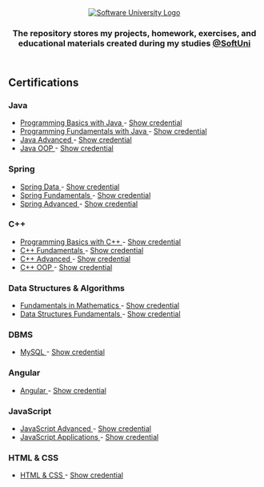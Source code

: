 <!DOCTYPE html>
<html lang="en">

<head>
    <meta charset="UTF-8">
    <meta http-equiv="X-UA-Compatible" content="IE=edge">
    <meta name="viewport" content="width=device-width, initial-scale=1.0">
</head>

<body>
    <header>
        <section class="softuni__header">
            <article class="softuni__header__logo">
                <a href="https://softuni.bg/" class="softuni__header__logo__link" target="_blank">
                    <img src="https://softuni.bg/content/images/svg-logos/software-university-logo.svg?sanitize=true"
                        alt="Software University Logo" class="softuni__header__logo__link__img">
                </a>
            </article>
            <article class="softuni__header__title">
                <h1 class="softuni__header__title__about" align="center">
                    The repository stores my projects, homework, exercises, and educational materials created during
                    my studies
                    <a href="https://softuni.bg/" class="softuni__header__title__about__link"
                        target="_blank">@SoftUni</a>
                </h1>
            </article>
        </section>
    </header>
    <main>
        <section class="softuni__certifications">
            <h2 class="softuni__certifications__title">
                Certifications
            </h2>
            <article class="softuni__certifications__java">
                <h3 class="softuni__certifications__java__title">
                    Java
                </h3>
                <ul class="softuni__certifications__java__list">
                    <li class="softuni__certifications__java__list__item">
                        <a href="https://github.com/todorkrastev/SoftUni-Software-Engineering/tree/main/Java/M01JavaProgrammingBasics"
                            class="softuni__certifications__java__list__item__github" target="_blank">
                            Programming Basics with Java
                        </a>
                        -
                        <a href="https://softuni.bg/certificates/details/91471/9d2877c7"
                            class="softuni__certifications__java__list__item__softuni" target="_blank">
                            Show credential
                        </a>
                    </li>
                    <li class="softuni__certifications__java__list__item">
                        <a href="https://github.com/todorkrastev/SoftUni-Software-Engineering/tree/main/Java/M02JavaFundamentals"
                            class="softuni__certifications__java__list__item__github" target="_blank">
                            Programming Fundamentals with Java
                        </a>
                        -
                        <a href="https://softuni.bg/certificates/details/103283/66ce3762"
                            class="softuni__certifications__java__list__item__softuni" target="_blank">
                            Show credential
                        </a>
                    </li>
                    <li class="softuni__certifications__java__list__item">
                        <a href="https://github.com/todorkrastev/SoftUni-Software-Engineering/tree/main/Java/M03JavaAdvanced"
                            class="softuni__certifications__java__list__item__github" target="_blank">
                            Java Advanced
                        </a>
                        -
                        <a href="https://softuni.bg/certificates/details/108488/cb2a5bef"
                            class="softuni__certifications__java__list__item__softuni" target="_blank">
                            Show credential
                        </a>
                    </li>
                    <li class="softuni__certifications__java__list__item">
                        <a href="https://github.com/todorkrastev/SoftUni-Software-Engineering/tree/main/Java/M04JavaOOP"
                            class="softuni__certifications__java__list__item__github" target="_blank">
                            Java OOP
                        </a>
                        -
                        <a href="https://softuni.bg/certificates/details/110654/2770fb56"
                            class="softuni__certifications__java__list__item__softuni" target="_blank">
                            Show credential
                        </a>
                    </li>
                </ul>
            </article>
            <article class="softuni__certifications__spring">
                <h3 class="softuni__certifications__spring__title">
                    Spring
                </h3>
                <ul class="softuni__certifications__spring__list">
                    <li class="softuni__certifications__spring__list__item">
                        <a href="https://github.com/todorkrastev/software-university/tree/main/Spring/C01_SpringData"
                            class="softuni__certifications__spring__list__item__github" target="_blank">
                            Spring Data
                        </a>
                        -
                        <a href="https://softuni.bg/certificates/details/130702/6978fb13"
                            class="softuni__certifications__spring__list__item__softuni" target="_blank">
                            Show credential
                        </a>
                    </li>
                    <li class="softuni__certifications__spring__list__item">
                        <a href="https://github.com/todorkrastev/software-university/tree/main/Spring/C02_SpringFundamentals"
                            class="softuni__certifications__spring__list__item__github" target="_blank">
                            Spring Fundamentals
                        </a>
                        -
                        <a href="https://softuni.bg/certificates/details/136821/cf755437"
                            class="softuni__certifications__spring__list__item__softuni" target="_blank">
                            Show credential
                        </a>
                    </li>
                    <li class="softuni__certifications__spring__list__item">
                        <a href="https://github.com/todorkrastev/software-university/tree/main/Spring/C03_SpringAdvanced"
                            class="softuni__certifications__spring__list__item__github" target="_blank">
                            Spring Advanced
                        </a>
                        -
                        <a href="https://softuni.bg/certificates/details/223384/380904c8"
                            class="softuni__certifications__spring__list__item__softuni" target="_blank">
                            Show credential
                        </a>
                    </li>
                </ul>
            </article>
            <article class="softuni__certifications__c++">
                <h3 class="softuni__certifications__c++__title">
                    C++
                </h3>
                <ul class="softuni__certifications__c++__list">
                    <li class="softuni__certifications__c++__list__item">
                        <a href="https://github.com/todorkrastev/software-university/tree/main/C%2B%2B/M01_ProgrammingBasics"
                            class="softuni__certifications__c++__list__item__github" target="_blank">
                            Programming Basics with C++
                        </a>
                        -
                        <a href="https://softuni.bg/certificates/details/126112/ec946831"
                            class="softuni__certifications__c++__list__item__softuni" target="_blank">
                            Show credential
                        </a>
                    </li>
                    <li class="softuni__certifications__c++__list__item">
                        <a href="https://github.com/todorkrastev/software-university/tree/main/C%2B%2B/M02_Fundamentals"
                            class="softuni__certifications__c++__list__item__github" target="_blank">
                            C++ Fundamentals
                        </a>
                        -
                        <a href="https://softuni.bg/certificates/details/132766/b57ee79a"
                            class="softuni__certifications__c++__list__item__softuni" target="_blank">
                            Show credential
                        </a>
                    </li>
                    <li class="softuni__certifications__c++__list__item">
                        <a href="https://github.com/todorkrastev/software-university/tree/main/C%2B%2B/M03_Advanced"
                            class="softuni__certifications__c++__list__item__github" target="_blank">
                            C++ Advanced
                        </a>
                        -
                        <a href="https://softuni.bg/certificates/details/135484/28cd8eaf"
                            class="softuni__certifications__c++__list__item__softuni" target="_blank">
                            Show credential
                        </a>
                    </li>
                    <li class="softuni__certifications__c++__list__item">
                        <a href="https://github.com/todorkrastev/software-university/tree/main/C%2B%2B/M04_OOP"
                            class="softuni__certifications__c++__list__item__github" target="_blank">
                            C++ OOP
                        </a>
                        -
                        <a href="https://softuni.bg/certificates/details/142360/489b014b"
                            class="softuni__certifications__c++__list__item__softuni" target="_blank">
                            Show credential
                        </a>
                    </li>
                </ul>
            </article>
            <article class="softuni__certifications__dsa">
                <h3 class="softuni__certifications__dsa__title">
                    Data Structures & Algorithms
                </h3>
                <ul class="softuni__certifications__dsa__list">
                    <li class="softuni__certifications__dsa__list__item">
                        <a href="https://github.com/todorkrastev/softuni-software-engineering/tree/main/Data%20Structures%20%26%20Algorithms/M01_DataStructures/C01_FundamentalsInMathematics"
                            class="softuni__certifications__dsa__list__item__github" target="_blank">
                            Fundamentals in Mathematics
                        </a>
                        -
                        <a href="https://softuni.bg/certificates/details/118885/f561b4c7"
                            class="softuni__certifications__dsa__list__item__softuni" target="_blank">
                            Show credential
                        </a>
                    </li>
                    <li class="softuni__certifications__dsa__list__item">
                        <a href="https://github.com/todorkrastev/softuni-software-engineering/tree/main/Data%20Structures%20%26%20Algorithms/M01_DataStructures/C02_DataStructuresFundamentals"
                            class="softuni__certifications__dsa__list__item__github" target="_blank">
                            Data Structures Fundamentals
                        </a>
                        -
                        <a href="https://softuni.bg/certificates/details/239071/dada427e"
                            class="softuni__certifications__dsa__list__item__softuni" target="_blank">
                            Show credential
                        </a>
                    </li>
                </ul>
            </article>
            <article class="softuni__certifications__dbms">
                <h3 class="softuni__certifications__dbms__title">
                    DBMS
                </h3>
                <ul class="softuni__certifications__dbms__list">
                    <li class="softuni__certifications__dbms__list__item">
                        <a href="https://github.com/todorkrastev/softuni-software-engineering/tree/main/DBMS/M01_MySQL"
                            class="softuni__certifications__dbms__list__item__github" target="_blank">
                            MySQL
                        </a>
                        -
                        <a href="https://softuni.bg/certificates/details/123238/740e3269"
                            class="softuni__certifications__dbms__list__item__softuni" target="_blank">
                            Show credential
                        </a>
                    </li>
                </ul>
            </article>
            <article class="softuni__certifications__angular">
                <h3 class="softuni__certifications__angular__title">
                    Angular
                </h3>
                <ul class="softuni__certifications__angular__list">
                    <li class="softuni__certifications__angular__list__item">
                        <a href="https://github.com/todorkrastev/software-university/tree/main/Angular/angular-06-2023" class="softuni__certifications__angular__list__item__github" target="_blank">
                            Angular
                        </a>
                        -
                        <a href="https://softuni.bg/certificates/details/183054/d37624b6"
                            class="softuni__certifications__angular__list__item__softuni" target="_blank">
                            Show credential
                        </a>
                    </li>
                </ul>
            </article>
            <article class="softuni__certifications__js">
                <h3 class="softuni__certifications__js__title">
                    JavaScript
                </h3>
                <ul class="softuni__certifications__js__list">
                    <li class="softuni__certifications__js__list__item">
                        <a href="https://github.com/todorkrastev/SoftUni-Software-Engineering/tree/main/JavaScript/M03_JavaScriptAdvanced"
                            class="softuni__certifications__js__list__item__github" target="_blank">
                            JavaScript Advanced
                        </a>
                        -
                        <a href="https://softuni.bg/certificates/details/114737/7fbf7427"
                            class="softuni__certifications__js__list__item__softuni" target="_blank">
                            Show credential
                        </a>
                    </li>
                    <li class="softuni__certifications__js__list__item">
                        <a href="https://github.com/todorkrastev/SoftUni-Software-Engineering/tree/main/JavaScript/M04_JavaScriptApplications"
                            class="softuni__certifications__js__list__item__github" target="_blank">
                            JavaScript Applications
                        </a>
                        -
                        <a href="https://softuni.bg/certificates/details/120840/2416d36d"
                            class="softuni__certifications__js__list__item__softuni" target="_blank">
                            Show credential
                        </a>
                    </li>
                </ul>
            </article>
            <article class="softuni__certifications__htmlcss">
                <h3 class="softuni__certifications__htmlcss__title">
                    HTML & CSS
                </h3>
                <ul class="softuni__certifications__htmlcss__list">
                    <li class="softuni__certifications__htmlcss__list__item">
                        <a href="https://github.com/todorkrastev/softuni-software-engineering/tree/main/HTML%20%26%20CSS/M02_HtmlAndCss"
                            class="softuni__certifications__htmlcss__list__item__github" target="_blank">
                            HTML & CSS
                        </a>
                        -
                        <a href="https://softuni.bg/certificates/details/127577/88e20f6d"
                            class="softuni__certifications__htmlcss__list__item__softuni" target="_blank">
                            Show credential
                        </a>
                    </li>
                </ul>
            </article>
        </section>
    </main>
</body>

</html>
